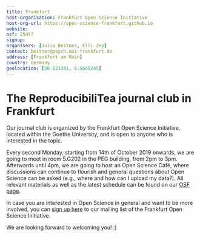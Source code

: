 ```yaml
---
title: Frankfurt
host-organisation: Frankfurt Open Science Initiative
host-org-url: https://open-science-frankfurt.github.io
website: 
osf: 254t7
signup:
organisers: [Julia Beitner, Elli Zey]
contact: beitner@psych.uni-frankfurt.de
address: [Frankfurt am Main]
country: Germany
geolocation: [50.121301, 8.5665245]
---
```


# The ReproducibiliTea journal club in Frankfurt

Our journal club is organized by the Frankfurt Open Science Initiative, located within the Goethe University, and is open to anyone who is interested in the topic. 

Every second Monday, starting from 14th of October 2019 onwards, we are going to meet in room 5.G202 in the PEG building, from 2pm to 3pm. Afterwards until 4pm, we are going to host an Open Science Café, where discussions can continue to flourish and general questions about Open Science can be asked (e.g., where and how can I upload my data?). All relevant materials as well as the latest schedule can be found on our [OSF page](https://osf.io/254t7/).  

In case you are interested in Open Science in general and want to be more involved, you can [sign up here](https://dlist.server.uni-frankfurt.de/mailman/listinfo/openscience) to our mailing list of the Frankfurt Open Science Initiative.

We are looking forward to welcoming you! :)
